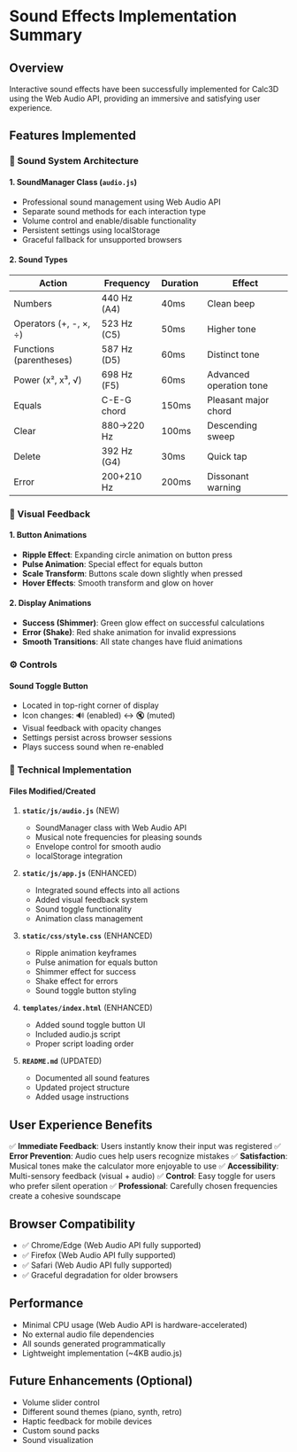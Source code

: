 # Sound Effects Implementation Summary

## Overview
Interactive sound effects have been successfully implemented for Calc3D using the Web Audio API, providing an immersive and satisfying user experience.

## Features Implemented

### 🎵 Sound System Architecture

#### 1. **SoundManager Class** (`audio.js`)
- Professional sound management using Web Audio API
- Separate sound methods for each interaction type
- Volume control and enable/disable functionality
- Persistent settings using localStorage
- Graceful fallback for unsupported browsers

#### 2. **Sound Types**

| Action | Frequency | Duration | Effect |
|--------|-----------|----------|--------|
| Numbers | 440 Hz (A4) | 40ms | Clean beep |
| Operators (+, -, ×, ÷) | 523 Hz (C5) | 50ms | Higher tone |
| Functions (parentheses) | 587 Hz (D5) | 60ms | Distinct tone |
| Power (x², x³, √) | 698 Hz (F5) | 60ms | Advanced operation tone |
| Equals | C-E-G chord | 150ms | Pleasant major chord |
| Clear | 880→220 Hz | 100ms | Descending sweep |
| Delete | 392 Hz (G4) | 30ms | Quick tap |
| Error | 200+210 Hz | 200ms | Dissonant warning |

### 🎨 Visual Feedback

#### 1. **Button Animations**
- **Ripple Effect**: Expanding circle animation on button press
- **Pulse Animation**: Special effect for equals button
- **Scale Transform**: Buttons scale down slightly when pressed
- **Hover Effects**: Smooth transform and glow on hover

#### 2. **Display Animations**
- **Success (Shimmer)**: Green glow effect on successful calculations
- **Error (Shake)**: Red shake animation for invalid expressions
- **Smooth Transitions**: All state changes have fluid animations

### ⚙️ Controls

#### Sound Toggle Button
- Located in top-right corner of display
- Icon changes: 🔊 (enabled) ↔ 🔇 (muted)
- Visual feedback with opacity changes
- Settings persist across browser sessions
- Plays success sound when re-enabled

### 🔧 Technical Implementation

#### Files Modified/Created

1. **`static/js/audio.js`** (NEW)
   - SoundManager class with Web Audio API
   - Musical note frequencies for pleasing sounds
   - Envelope control for smooth audio
   - localStorage integration

2. **`static/js/app.js`** (ENHANCED)
   - Integrated sound effects into all actions
   - Added visual feedback system
   - Sound toggle functionality
   - Animation class management

3. **`static/css/style.css`** (ENHANCED)
   - Ripple animation keyframes
   - Pulse animation for equals button
   - Shimmer effect for success
   - Shake effect for errors
   - Sound toggle button styling

4. **`templates/index.html`** (ENHANCED)
   - Added sound toggle button UI
   - Included audio.js script
   - Proper script loading order

5. **`README.md`** (UPDATED)
   - Documented all sound features
   - Updated project structure
   - Added usage instructions

## User Experience Benefits

✅ **Immediate Feedback**: Users instantly know their input was registered
✅ **Error Prevention**: Audio cues help users recognize mistakes
✅ **Satisfaction**: Musical tones make the calculator more enjoyable to use
✅ **Accessibility**: Multi-sensory feedback (visual + audio)
✅ **Control**: Easy toggle for users who prefer silent operation
✅ **Professional**: Carefully chosen frequencies create a cohesive soundscape

## Browser Compatibility

- ✅ Chrome/Edge (Web Audio API fully supported)
- ✅ Firefox (Web Audio API fully supported)
- ✅ Safari (Web Audio API fully supported)
- ✅ Graceful degradation for older browsers

## Performance

- Minimal CPU usage (Web Audio API is hardware-accelerated)
- No external audio file dependencies
- All sounds generated programmatically
- Lightweight implementation (~4KB audio.js)

## Future Enhancements (Optional)

- Volume slider control
- Different sound themes (piano, synth, retro)
- Haptic feedback for mobile devices
- Custom sound packs
- Sound visualization
